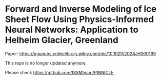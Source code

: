 # Forward and Inverse Modeling of Ice Sheet Flow Using Physics-Informed Neural Networks: Application to Helheim Glacier, Greenland

Paper: https://agupubs.onlinelibrary.wiley.com/doi/10.1029/2024JH000169

This repo is no longer updated anymore. 

Please check https://github.com/ISSMteam/PINNICLE
